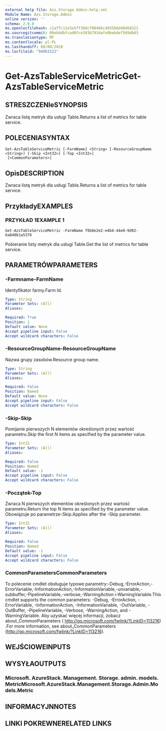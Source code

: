 ```yaml
---
external help file: Azs.Storage.Admin-help.xml
Module Name: Azs.Storage.Admin
online version: ''
schema: 2.0.0
ms.openlocfilehash: c1affc11e3e5ff360cf08468c4935b6d48d68321
ms.sourcegitcommit: 09eb4dbfcad6fce303b793dafe9bebdef589db03
ms.translationtype: MT
ms.contentlocale: pl-PL
ms.lasthandoff: 08/08/2020
ms.locfileid: "94061522"
---
```

# <span data-ttu-id="f21a8-101">Get-AzsTableServiceMetric</span><span class="sxs-lookup"><span data-stu-id="f21a8-101">Get-AzsTableServiceMetric</span></span>

## <span data-ttu-id="f21a8-102">STRESZCZENIe</span><span class="sxs-lookup"><span data-stu-id="f21a8-102">SYNOPSIS</span></span>
<span data-ttu-id="f21a8-103">Zwraca listę metryk dla usługi Table.</span><span class="sxs-lookup"><span data-stu-id="f21a8-103">Returns a list of metrics for table service.</span></span>

## <span data-ttu-id="f21a8-104">POLECENIA</span><span class="sxs-lookup"><span data-stu-id="f21a8-104">SYNTAX</span></span>

```
Get-AzsTableServiceMetric [-FarmName] <String> [-ResourceGroupName <String>] [-Skip <Int32>] [-Top <Int32>]
 [<CommonParameters>]
```

## <span data-ttu-id="f21a8-105">Opis</span><span class="sxs-lookup"><span data-stu-id="f21a8-105">DESCRIPTION</span></span>
<span data-ttu-id="f21a8-106">Zwraca listę metryk dla usługi Table.</span><span class="sxs-lookup"><span data-stu-id="f21a8-106">Returns a list of metrics for table service.</span></span>

## <span data-ttu-id="f21a8-107">Przykłady</span><span class="sxs-lookup"><span data-stu-id="f21a8-107">EXAMPLES</span></span>

### <span data-ttu-id="f21a8-108">PRZYKŁAD 1</span><span class="sxs-lookup"><span data-stu-id="f21a8-108">EXAMPLE 1</span></span>
```
Get-AzsTableServiceMetric -FarmName f9b8e2e2-e4b4-44e0-9d92-6a848b1a5376
```

<span data-ttu-id="f21a8-109">Pobieranie listy metryk dla usługi Table.</span><span class="sxs-lookup"><span data-stu-id="f21a8-109">Get the list of metrics for table service.</span></span>

## <span data-ttu-id="f21a8-110">PARAMETRÓW</span><span class="sxs-lookup"><span data-stu-id="f21a8-110">PARAMETERS</span></span>

### <span data-ttu-id="f21a8-111">-Farmname</span><span class="sxs-lookup"><span data-stu-id="f21a8-111">-FarmName</span></span>
<span data-ttu-id="f21a8-112">Identyfikator farmy.</span><span class="sxs-lookup"><span data-stu-id="f21a8-112">Farm Id.</span></span>

```yaml
Type: String
Parameter Sets: (All)
Aliases:

Required: True
Position: 1
Default value: None
Accept pipeline input: False
Accept wildcard characters: False
```

### <span data-ttu-id="f21a8-113">-ResourceGroupName</span><span class="sxs-lookup"><span data-stu-id="f21a8-113">-ResourceGroupName</span></span>
<span data-ttu-id="f21a8-114">Nazwa grupy zasobów.</span><span class="sxs-lookup"><span data-stu-id="f21a8-114">Resource group name.</span></span>

```yaml
Type: String
Parameter Sets: (All)
Aliases:

Required: False
Position: Named
Default value: None
Accept pipeline input: False
Accept wildcard characters: False
```

### <span data-ttu-id="f21a8-115">-Skip</span><span class="sxs-lookup"><span data-stu-id="f21a8-115">-Skip</span></span>
<span data-ttu-id="f21a8-116">Pomijanie pierwszych N elementów określonych przez wartość parametru.</span><span class="sxs-lookup"><span data-stu-id="f21a8-116">Skip the first N items as specified by the parameter value.</span></span>

```yaml
Type: Int32
Parameter Sets: (All)
Aliases:

Required: False
Position: Named
Default value: -1
Accept pipeline input: False
Accept wildcard characters: False
```

### <span data-ttu-id="f21a8-117">-Początek</span><span class="sxs-lookup"><span data-stu-id="f21a8-117">-Top</span></span>
<span data-ttu-id="f21a8-118">Zwraca N pierwszych elementów określonych przez wartość parametru.</span><span class="sxs-lookup"><span data-stu-id="f21a8-118">Return the top N items as specified by the parameter value.</span></span>
<span data-ttu-id="f21a8-119">Obowiązuje po parametrze-Skip.</span><span class="sxs-lookup"><span data-stu-id="f21a8-119">Applies after the -Skip parameter.</span></span>

```yaml
Type: Int32
Parameter Sets: (All)
Aliases:

Required: False
Position: Named
Default value: -1
Accept pipeline input: False
Accept wildcard characters: False
```

### <span data-ttu-id="f21a8-120">CommonParameters</span><span class="sxs-lookup"><span data-stu-id="f21a8-120">CommonParameters</span></span>
<span data-ttu-id="f21a8-121">To polecenie cmdlet obsługuje typowe parametry:-Debug,-ErrorAction,-ErrorVariable,-InformationAction,-InformationVariable,-unvariable,-subbuffer,-PipelineVariable,-verbose,-WarningAction i-WarningVariable.</span><span class="sxs-lookup"><span data-stu-id="f21a8-121">This cmdlet supports the common parameters: -Debug, -ErrorAction, -ErrorVariable, -InformationAction, -InformationVariable, -OutVariable, -OutBuffer, -PipelineVariable, -Verbose, -WarningAction, and -WarningVariable.</span></span> <span data-ttu-id="f21a8-122">Aby uzyskać więcej informacji, zobacz about_CommonParameters ( http://go.microsoft.com/fwlink/?LinkID=113216) .</span><span class="sxs-lookup"><span data-stu-id="f21a8-122">For more information, see about_CommonParameters (http://go.microsoft.com/fwlink/?LinkID=113216).</span></span>

## <span data-ttu-id="f21a8-123">WEJŚCIOWE</span><span class="sxs-lookup"><span data-stu-id="f21a8-123">INPUTS</span></span>

## <span data-ttu-id="f21a8-124">WYSYŁA</span><span class="sxs-lookup"><span data-stu-id="f21a8-124">OUTPUTS</span></span>

### <span data-ttu-id="f21a8-125">Microsoft. AzureStack. Management. Storage. admin. models. Metric</span><span class="sxs-lookup"><span data-stu-id="f21a8-125">Microsoft.AzureStack.Management.Storage.Admin.Models.Metric</span></span>

## <span data-ttu-id="f21a8-126">INFORMACYJN</span><span class="sxs-lookup"><span data-stu-id="f21a8-126">NOTES</span></span>

## <span data-ttu-id="f21a8-127">LINKI POKREWNE</span><span class="sxs-lookup"><span data-stu-id="f21a8-127">RELATED LINKS</span></span>
